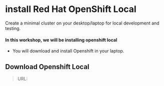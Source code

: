 # install Red Hat OpenShift Local
Create a minimal cluster on your desktop/laptop for local development and testing.

#### In this workshop, we will be installing openshift local 

- You will download and install Openshift in your laptop.

## Download Openshift Local
> URL: 
